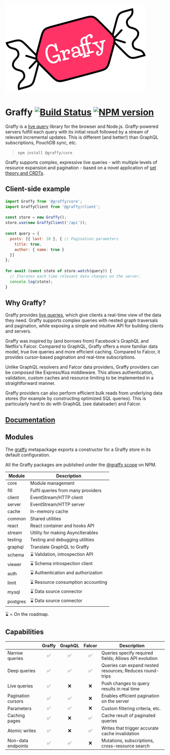 ![Graffy logo](public/graffy-logo.svg)

# Graffy [![Build Status](https://img.shields.io/travis/usegraffy/graffy?style=flat-square)](https://travis-ci.org/usegraffy/graffy) [![NPM version](https://img.shields.io/npm/v/@graffy/core?style=flat-square)](https://www.npmjs.com/org/graffy)

Graffy is a [live query](pages/why/02-Live-Queries) library for the browser and Node.js. Graffy-powered servers fulfill each query with its initial result followed by a stream of relevant incremental updates. This is different (and better!) than GraphQL subscriptions, PouchDB sync, etc.

> `npm install @graffy/core`

Graffy supports complex, expressive live queries - with multiple levels of resource expansion and pagination - based on a novel application of [set theory and CRDTs](pages/advanced/01-Theory).

## Client-side example

```js
import Graffy from '@graffy/core';
import GraffyClient from '@graffy/client';

const store = new Graffy();
store.use(new GraffyClient('/api'));

const query = {
  posts: [{ last: 10 }, { // Pagination parameters
    title: true,
    author: { name: true }
  }]
};

for await (const state of store.watch(query)) {
  // Iterates each time relevant data changes on the server.
  console.log(state);
}
```

## Why Graffy?

Graffy provides [live queries](pages/why/02-LiveQueries.md), which give clients a real-time view of the data they need. Graffy supports complex queries with nested graph traversals and pagination, while exposing a simple and intuitive API for building clients and servers.

Graffy was inspired by (and borrows from) Facebook's GraphQL and Netflix's Falcor. Compared to GraphQL, Graffy offers a more familiar data model, true live queries and more efficient caching. Compared to Falcor, it provides cursor-based pagination and real-time subscriptions.

Unlike GraphQL resolvers and Falcor data providers, Graffy providers can be _composed_ like Express/Koa middleware. This allows authentication, validation, custom caches and resource limiting to be implemented in a straightforward manner.

Graffy providers can also perform efficient bulk reads from underlying data stores (for example by constructing optimized SQL queries). This is particularly hard to do with GraphQL (see dataloader) and Falcor.

## [Documentation](https://graffy.js.org)

## Modules

The [graffy](https://www.npmjs.com/package/graffy) metapackage exports a constructor for a Graffy store in its default configuration.

All the Graffy packages are published under the [@graffy scope](https://www.npmjs.com/org/graffy) on NPM.

| Module   | Description                         |
| -------- | ----------------------------------- |
| core     | Module management                   |
| fill     | Fulfil queries from many providers  |
| client   | EventStream/HTTP client             |
| server   | EventStream/HTTP server             |
| cache    | In-memory cache                     |
| common   | Shared utilities                    |
| react    | React container and hooks API       |
| stream   | Utility for making AsyncIterables   |
| testing  | Testing and debugging utilities     |
| graphql  | Translate GraphQL to Graffy      |
| schema   | ⌛ Validation, introspection API    |
| viewer   | ⌛ Schema introspection client      |
| auth     | ⌛ Authentication and authorization |
| limit    | ⌛ Resource consumption accounting  |
| mysql    | ⌛ Data source connector            |
| postgres | ⌛ Data source connector            |

⌛ = On the roadmap.

## Capabilities

|                    | Graffy | GraphQL | Falcor | Description                                              |
| ------------------ | :--: | :-----: | :----: | -------------------------------------------------------- |
| Narrow queries     |  ✅  |   ✅    |   ✅   | Queries specify required fields; Allows API evolution    |
| Deep queries       |  ✅  |   ✅    |   ✅   | Queries can expand nested resources; Reduces round-trips |
| Live queries       |  ✅  |   ❌    |   ❌   | Push changes to query results in real time               |
| Pagination cursors |  ✅  |   ✅    |   ❌   | Enables efficient pagination on the server               |
| Parameters         |  ✅  |   ✅    |   ❌   | Custom filtering criteria, etc.                          |
| Caching pages      |  ✅  |   ❌    |   ✅   | Cache result of paginated queries                        |
| Atomic writes      |  ✅  |   ❌    |   ✅   | Writes that trigger accurate cache invalidation          |
| Non-data endpoints |  ✅  |   ✅    |   ❌   | Mutations, subscriptions, cross-resource search          |
